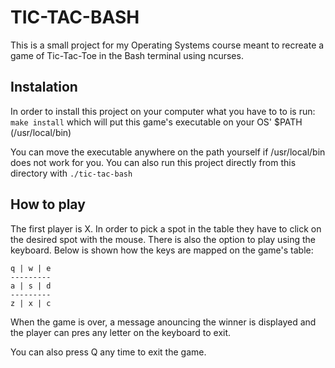 # TIC-TAC-BASH #
 
 This is a small project for my Operating Systems course meant to recreate a game of Tic-Tac-Toe in the Bash terminal using ncurses.

 ## Instalation ##

In order to install this project on your computer what you have to to is run:
``` make install ``` 
which will put this game's executable on your OS' $PATH (/usr/local/bin)

You can move the executable anywhere on the path yourself if /usr/local/bin does not work for you. You can also run this project directly from this directory with 
``` ./tic-tac-bash ```

## How to play ##

The first player is X. In order to pick a spot in the table they have to click on the desired spot with the mouse. There is also the option to play using the keyboard. Below is shown how the keys are mapped on the game's table:

```
q | w | e
---------
a | s | d  
---------
z | x | c
```

When the game is over, a message anouncing the winner is displayed and the player can pres any letter on the keyboard to exit. 

You can also press Q any time to exit the game.
